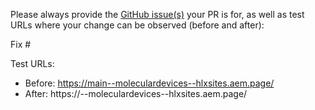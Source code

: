 Please always provide the [GitHub issue(s)](../issues) your PR is for, as well as test URLs where your change can be observed (before and after):

Fix #<gh-issue-id>

Test URLs:
- Before: https://main--moleculardevices--hlxsites.aem.page/
- After: https://<branch>--moleculardevices--hlxsites.aem.page/
